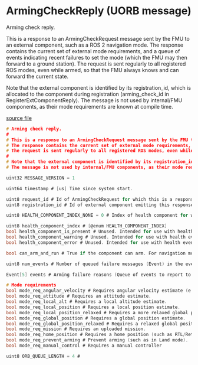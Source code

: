 # ArmingCheckReply (UORB message)

Arming check reply.

This is a response to an ArmingCheckRequest message sent by the FMU to an external component, such as a ROS 2 navigation mode.
The response contains the current set of external mode requirements, and a queue of events indicating recent failures to set the mode (which the FMU may then forward to a ground station).
The request is sent regularly to all registered ROS modes, even while armed, so that the FMU always knows and can forward the current state.

Note that the external component is identified by its registration_id, which is allocated to the component during registration (arming_check_id in RegisterExtComponentReply).
The message is not used by internal/FMU components, as their mode requirements are known at compile time.

[source file](https://github.com/PX4/PX4-Autopilot/blob/main/msg/versioned/ArmingCheckReply.msg)

```c
# Arming check reply.
#
# This is a response to an ArmingCheckRequest message sent by the FMU to an external component, such as a ROS 2 navigation mode.
# The response contains the current set of external mode requirements, and a queue of events indicating recent failures to set the mode (which the FMU may then forward to a ground station).
# The request is sent regularly to all registered ROS modes, even while armed, so that the FMU always knows and can forward the current state.
#
# Note that the external component is identified by its registration_id, which is allocated to the component during registration (arming_check_id in RegisterExtComponentReply).
# The message is not used by internal/FMU components, as their mode requirements are known at compile time.

uint32 MESSAGE_VERSION = 1

uint64 timestamp # [us] Time since system start.

uint8 request_id # Id of ArmingCheckRequest for which this is a response.
uint8 registration_id # Id of external component emitting this response.

uint8 HEALTH_COMPONENT_INDEX_NONE = 0 # Index of health component for which this response applies.

uint8 health_component_index # [@enum HEALTH_COMPONENT_INDEX]
bool health_component_is_present # Unused. Intended for use with health events interface (health_component_t in events.json).
bool health_component_warning # Unused. Intended for use with health events interface (health_component_t in events.json).
bool health_component_error # Unused. Intended for use with health events interface (health_component_t in events.json).

bool can_arm_and_run # True if the component can arm. For navigation mode components, true if the component can arm in the mode or switch to the mode when already armed.

uint8 num_events # Number of queued failure messages (Event) in the events field.

Event[5] events # Arming failure reasons (Queue of events to report to GCS).

# Mode requirements
bool mode_req_angular_velocity # Requires angular velocity estimate (e.g. from gyroscope).
bool mode_req_attitude # Requires an attitude estimate.
bool mode_req_local_alt # Requires a local altitude estimate.
bool mode_req_local_position # Requires a local position estimate.
bool mode_req_local_position_relaxed # Requires a more relaxed global position estimate.
bool mode_req_global_position # Requires a global position estimate.
bool mode_req_global_position_relaxed # Requires a relaxed global position estimate.
bool mode_req_mission # Requires an uploaded mission.
bool mode_req_home_position # Requires a home position (such as RTL/Return mode).
bool mode_req_prevent_arming # Prevent arming (such as in Land mode).
bool mode_req_manual_control # Requires a manual controller

uint8 ORB_QUEUE_LENGTH = 4 #

```
